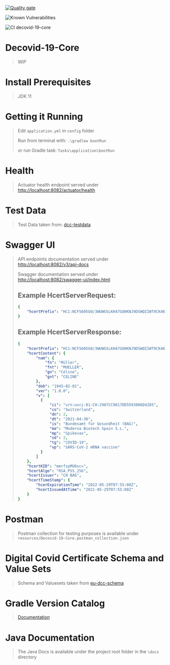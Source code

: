 [![Quality gate](https://sonarcloud.io/api/project_badges/quality_gate?project=vitoco84_decovid-19-core)](https://sonarcloud.io/summary/new_code?id=vitoco84_decovid-19-core)

![Known Vulnerabilities](https://snyk.io/test/github/vitoco84/decovid-19-core/badge.svg)

![CI decovid-19-core](https://github.com/vitoco84/decovid-19-core/actions/workflows/ci-decovid-19-core.yml/badge.svg)

# Decovid-19-Core
> WIP

# Install Prerequisites
> JDK 11

# Getting it Running
> Edit `application.yml` in `config` folder
> 
> Run from terminal with: `.\gradlew bootRun`
> 
> or run Gradle task: `Tasks\application\bootRun`

# Health
> Actuator health endpoint served under [http://localhost:8082/actuator/health](http://localhost:8082/actuator/health)

# Test Data
> Test Data taken from: [dcc-testdata](https://github.com/ehn-dcc-development/dcc-testdata)

# Swagger UI

> API endpoints documentation served under [http://localhost:8082/v3/api-docs](http://localhost:8082/v3/api-docs)
> 
> Swagger documentation served under [http://localhost:8082/swagger-ui/index.html](http://localhost:8082/swagger-ui/index.html)
>
> ## Example HcertServerRequest:
> ```yaml
> {
>     "hcertPrefix": "HC1:NCFS605G0/3WUWGSLKH47GO0KNJ9DSWQIIWT9CK4600XKY-CE59-G80:84F35RIV R2F3FMMTTBY50.FK6ZK7:EDOLOPCO8F6%E3.DA%EOPC1G72A6YM83G7NA7H:6JM8D%6I:61S8ZW6HL6C460S8VF6VX6UPC0JCZ69FVCPD0LVC6JD846Y96A466W5B56+EDG8F3I80/D6$CBECSUER:C2$NS346$C2%E9VC- CSUE145GB8JA5B$D% D3IA4W5646946%96X47.JCP9EJY8L/5M/5546.96D463KC.SC4KCD3DX47B46IL6646H*6Z/E5JD%96IA74R6646407GVC*JC1A6/Q63W5KF6746TPCBEC7ZKW.CU2DNXO VD5$C JC3/DMP8$ILZEDZ CW.C9WE.Y9AY8+S9VIAI3D8WEVM8:S9C+9$PC5$CUZCY$5Y$5FBBM00T%LTAT1MOQYR8GUN$K15LIGG2P27%A46BT52VUTL.1*B89Y5B428HRSR3I/E5DS/8NBY4H2BCN8NP1D4B:0K9UQQ67BLTH21AF0V8G52R 62+5BQYCV03SO79O6K+8UXL$T4$%RT150DUHZK+Q9TIE+IMQU4E/Q4T303TKWNXTSORE.4WNPCJX66NN-2F9IHTYLR6IR UAB98RR1A0P9DL0CS5KZ*HEGT1%TQWELFQHG5/JO9TI:.T1JQF.K7 EJ 2/CI5GASQP7ULRX4-07%9W2139E2HMGW99Q DQJADB3UAJKUCOVLG+9T+J:15.12U+OBMCJ1KZ+C+87I8I9JGA0T%U2CMFHI5U:L400C.CC/K3KJZ3OM/D59TBL5AZFMPIW4"
> }
> ```
> ## Example HcertServerResponse:
> ```yaml
> {
>     "hcertPrefix": "HC1:NCFS605G0/3WUWGSLKH47GO0KNJ9DSWQIIWT9CK4600XKY-CE59-G80:84F35RIV R2F3FMMTTBY50.FK6ZK7:EDOLOPCO8F6%E3.DA%EOPC1G72A6YM83G7NA7H:6JM8D%6I:61S8ZW6HL6C460S8VF6VX6UPC0JCZ69FVCPD0LVC6JD846Y96A466W5B56+EDG8F3I80/D6$CBECSUER:C2$NS346$C2%E9VC- CSUE145GB8JA5B$D% D3IA4W5646946%96X47.JCP9EJY8L/5M/5546.96D463KC.SC4KCD3DX47B46IL6646H*6Z/E5JD%96IA74R6646407GVC*JC1A6/Q63W5KF6746TPCBEC7ZKW.CU2DNXO VD5$C JC3/DMP8$ILZEDZ CW.C9WE.Y9AY8+S9VIAI3D8WEVM8:S9C+9$PC5$CUZCY$5Y$5FBBM00T%LTAT1MOQYR8GUN$K15LIGG2P27%A46BT52VUTL.1*B89Y5B428HRSR3I/E5DS/8NBY4H2BCN8NP1D4B:0K9UQQ67BLTH21AF0V8G52R 62+5BQYCV03SO79O6K+8UXL$T4$%RT150DUHZK+Q9TIE+IMQU4E/Q4T303TKWNXTSORE.4WNPCJX66NN-2F9IHTYLR6IR UAB98RR1A0P9DL0CS5KZ*HEGT1%TQWELFQHG5/JO9TI:.T1JQF.K7 EJ 2/CI5GASQP7ULRX4-07%9W2139E2HMGW99Q DQJADB3UAJKUCOVLG+9T+J:15.12U+OBMCJ1KZ+C+87I8I9JGA0T%U2CMFHI5U:L400C.CC/K3KJZ3OM/D59TBL5AZFMPIW4",
>     "hcertContent": {
>         "nam": {
>             "fn": "Müller",
>             "fnt": "MUELLER",
>             "gn": "Céline",
>             "gnt": "CELINE"
>         },
>         "dob": "1943-02-01",
>         "ver": "1.0.0",
>         "v": [
>           {
>               "ci": "urn:uvci:01:CH:2987CC9617DD5593806D4285",
>               "co": "Switzerland",
>               "dn": 2,
>               "dt": "2021-04-30",
>               "is": "Bundesamt für Gesundheit (BAG)",
>               "ma": "Moderna Biotech Spain S.L.",
>               "mp": "Spikevax",
>               "sd": 2,
>               "tg": "COVID-19",
>               "vp": "SARS-CoV-2 mRNA vaccine"
>           }
>         ]
>     },
>     "hcertKID": "mmrfzpMU6xc=",
>     "hcertAlgo": "RSA_PSS_256",
>     "hcertIssuer": "CH BAG",
>     "hcertTimeStamp": {
>         "hcerExpirationTime": "2022-05-29T07:55:08Z",
>         "hcertIssuedAtTime": "2021-05-29T07:55:08Z"
>     }
> }
> ```

# Postman
> Postman collection for testing purposes is available under `resources/Decovid-19-Core.postman_collection.json`

# Digital Covid Certificate Schema and Value Sets
> Schema and Valuesets taken from [eu-dcc-schema](https://github.com/ehn-dcc-development/eu-dcc-schema)

# Gradle Version Catalog
> [Documentation](https://docs.gradle.org/current/userguide/platforms.html)

# Java Documentation
> The Java Docs is available under the project root folder in the `\docs` directory
